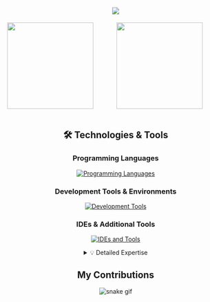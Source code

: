 <h1 align="center">
    <img src="https://readme-typing-svg.herokuapp.com/?font=Roboto&color=7aa2f7&size=35&center=true&vCenter=true&width=500&height=70&duration=4000&lines=Hi+There!+👋;+I'm+Florian+Ariasu!;" />
</h1>

<div align="center">
    <a href="https://github.com/florianAriasu/github-readme-stats">
    <img height=200 align="left" src="https://github-readme-stats.vercel.app/api?username=florianAriasu&show_icons=true&theme=tokyonight" /> 
    </a>
<div>
<div align="center">
    <a href="https://github.com/florianAriasu/convoychat">
      <img height=200 align="center" src="https://github-readme-stats.vercel.app/api/top-langs?username=florianAriasu&layout=compact&langs_count=8&theme=tokyonight" />
    </a>
</div>
<br>

<h2 align="center">🛠️ Technologies & Tools</h2>

<div align="center">

### Programming Languages
[![Programming Languages](https://skillicons.dev/icons?i=c,cpp,java,lua,python&theme=dark)](https://skillicons.dev)

### Development Tools & Environments
[![Development Tools](https://skillicons.dev/icons?i=git,github,docker,neovim,vim,bash,linux,gitlab,md&theme=dark)](https://skillicons.dev)

### IDEs & Additional Tools
[![IDEs and Tools](https://skillicons.dev/icons?i=idea,pycharm,clion,regex,githubactions&theme=dark)](https://skillicons.dev)

</div>

<!-- Optional: Add detailed descriptions -->
<details>
<summary>💡 Detailed Expertise</summary>

#### Languages
- **Systems Programming:** C, C++
- **Application Development:** Java, Python, Lua

#### Tools & Platforms
- **Version Control:** Git, GitHub, GitLab
- **Containerization:** Docker
- **Development Environment:** Neovim, Vim, Linux
- **Shell Scripting:** Bash
- **Documentation:** Markdown
- **Text Processing:** Regular Expressions
- **CI/CD:** GitHub Actions

#### IDEs
- **JetBrains Suite:** IntelliJ IDEA, PyCharm, CLion

</details>

<h2 align=center>My Contributions</h2>

<div align="center">
    
  ![snake gif](https://github.com/florianAriasu/florianAriasu/blob/output/github-snake-dark.svg)
</div>
